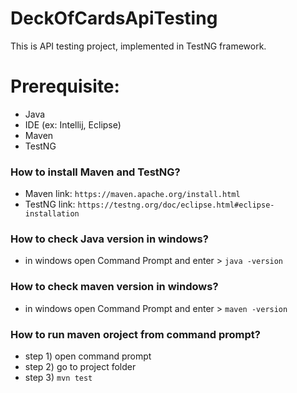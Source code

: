 # DeckOfCardsApiTesting
This is API testing project, implemented in TestNG framework.

# Prerequisite:
* Java
* IDE (ex: Intellij, Eclipse)
* Maven
* TestNG

### How to install Maven and TestNG?
* Maven link: `https://maven.apache.org/install.html`
* TestNG link: `https://testng.org/doc/eclipse.html#eclipse-installation`

### How to check Java version in windows?
* in windows open Command Prompt and enter > `java -version`

### How to check maven version in windows?
* in windows open Command Prompt and enter > `maven -version`



### How to run maven oroject from command prompt?
* step 1) open command prompt
* step 2) go to project folder
* step 3) `mvn test`
